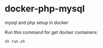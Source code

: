 # docker-php-mysql
<p>mysql and php setup in docker</p>

<p>Run this command for get docker containers:</p>

```
sh run.sh
```

